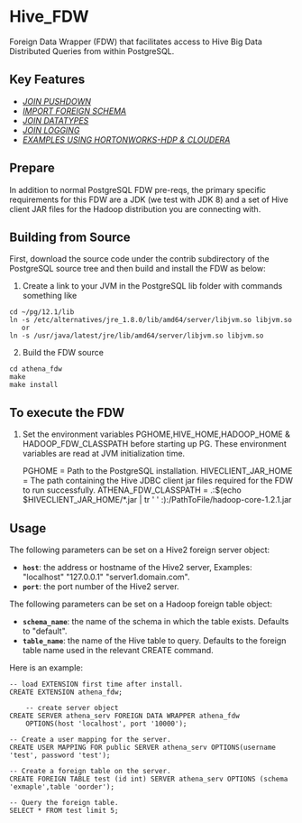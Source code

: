# Hive_FDW

Foreign Data Wrapper (FDW) that facilitates access to Hive Big Data Distributed Queries from within PostgreSQL.


## Key Features ##

- [*JOIN PUSHDOWN*](JOIN_PUSHDOWN.md)
- [*IMPORT FOREIGN SCHEMA*](IMPORT_FOREIGN_SCHEMA.md)
- [*JOIN DATATYPES*](DATATYPES.md)
- [*JOIN LOGGING*](LOGGING.md)
- [*EXAMPLES USING HORTONWORKS-HDP & CLOUDERA*](HDP_CLOUDERA_INSTRUCTIONS.md)


## Prepare

In addition to normal PostgreSQL FDW pre-reqs, the primary specific
requirements for this FDW are a JDK (we test with JDK 8) and a set of
Hive client JAR files for the Hadoop distribution you are connecting
with.

## Building from Source

First, download the source code under the contrib subdirectory of the
PostgreSQL source tree and then build and install the FDW as below:

1) Create a link to your JVM in the PostgreSQL lib folder with commands something like

```
cd ~/pg/12.1/lib
ln -s /etc/alternatives/jre_1.8.0/lib/amd64/server/libjvm.so libjvm.so
   or
ln -s /usr/java/latest/jre/lib/amd64/server/libjvm.so libjvm.so
```

2) Build the FDW source

```
cd athena_fdw
make
make install
```

## To execute the FDW

1) Set the environment variables PGHOME,HIVE_HOME,HADOOP_HOME & HADOOP_FDW_CLASSPATH before starting up PG.
These environment variables are read at JVM initialization time.

    PGHOME = Path to the PostgreSQL installation. 
    HIVECLIENT_JAR_HOME = The path containing the Hive JDBC client jar files required for the FDW to run successfully.
    ATHENA_FDW_CLASSPATH = .:$(echo $HIVECLIENT_JAR_HOME/*.jar |  tr ' ' :):/PathToFile/hadoop-core-1.2.1.jar

## Usage

The following parameters can be set on a Hive2 foreign server object:

  * **`host`**: the address or hostname of the Hive2 server, Examples: "localhost" "127.0.0.1" "server1.domain.com".
  * **`port`**: the port number of the Hive2 server.


The following parameters can be set on a Hadoop foreign table object:

  * **`schema_name`**: the name of the schema in which the table exists. Defaults to "default".
  * **`table_name`**: the name of the Hive table to query.  Defaults to the foreign table name used in the relevant CREATE command.

Here is an example:


	-- load EXTENSION first time after install.
	CREATE EXTENSION athena_fdw;

        -- create server object
	CREATE SERVER athena_serv FOREIGN DATA WRAPPER athena_fdw
		OPTIONS(host 'localhost', port '10000');

	-- Create a user mapping for the server.
	CREATE USER MAPPING FOR public SERVER athena_serv OPTIONS(username 'test', password 'test');

	-- Create a foreign table on the server.
	CREATE FOREIGN TABLE test (id int) SERVER athena_serv OPTIONS (schema 'exmaple',table 'oorder');

	-- Query the foreign table.
	SELECT * FROM test limit 5;
